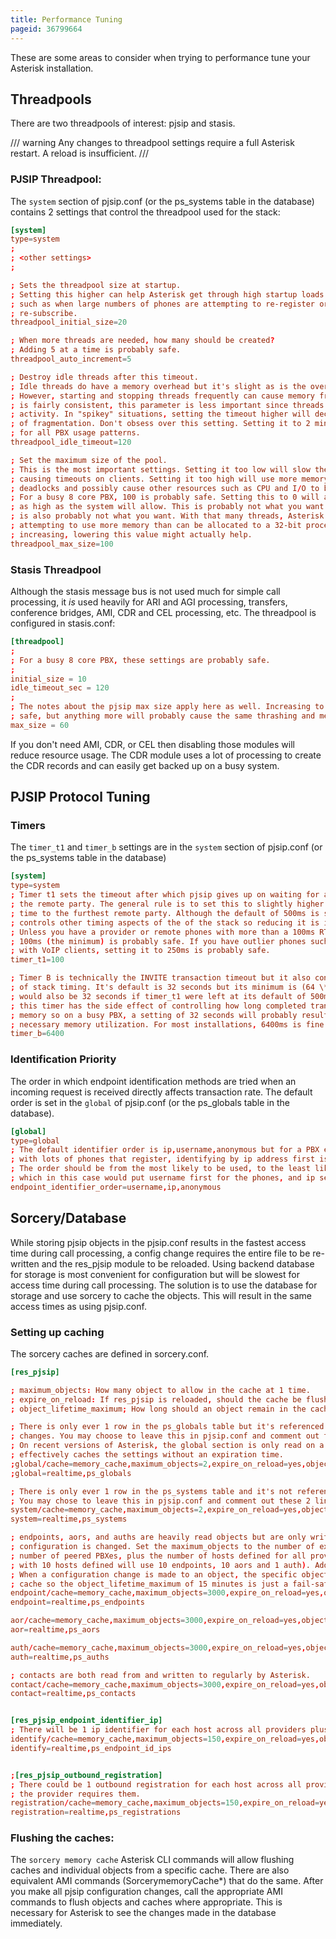 ```yaml
---
title: Performance Tuning
pageid: 36799664
---
```


These are some areas to consider when trying to performance tune your Asterisk installation.

## Threadpools

There are two threadpools of interest:  pjsip and stasis.

/// warning 
Any changes to threadpool settings require a full Asterisk restart. A reload is insufficient.
///

### PJSIP Threadpool:

The `system` section of pjsip.conf (or the ps_systems table in the database) contains 2 settings that control the threadpool used for the stack:

```conf title="pjsip.conf" linenums="1"
[system]
type=system
;
; <other settings>
;

; Sets the threadpool size at startup.
; Setting this higher can help Asterisk get through high startup loads
; such as when large numbers of phones are attempting to re-register or
; re-subscribe.
threadpool_initial_size=20

; When more threads are needed, how many should be created?
; Adding 5 at a time is probably safe.
threadpool_auto_increment=5

; Destroy idle threads after this timeout.
; Idle threads do have a memory overhead but it's slight as is the overhead of starting a new thread.
; However, starting and stopping threads frequently can cause memory fragmentation. If the call volume
; is fairly consistent, this parameter is less important since threads will tend to get continuous
; activity. In "spikey" situations, setting the timeout higher will decrease the probability
; of fragmentation. Don't obsess over this setting. Setting it to 2 minutes is probably safe
; for all PBX usage patterns.
threadpool_idle_timeout=120

; Set the maximum size of the pool.
; This is the most important settings. Setting it too low will slow the transaction rate possibly
; causing timeouts on clients. Setting it too high will use more memory, increase the chances of
; deadlocks and possibly cause other resources such as CPU and I/O to become exhausted.
; For a busy 8 core PBX, 100 is probably safe. Setting this to 0 will allow the pool to grow
; as high as the system will allow. This is probably not what you want. :) Setting it to 500
; is also probably not what you want. With that many threads, Asterisk will be thrashing and
; attempting to use more memory than can be allocated to a 32-bit process. If memory starts
; increasing, lowering this value might actually help.
threadpool_max_size=100

```

### Stasis Threadpool

Although the stasis message bus is not used much for simple call processing, it *is* used heavily for ARI and AGI processing, transfers, conference bridges, AMI, CDR and CEL processing, etc.  The threadpool is configured in stasis.conf:

```conf title="stasis.conf" linenums="1"
[threadpool]
;
; For a busy 8 core PBX, these settings are probably safe.
;
initial_size = 10
idle_timeout_sec = 120
;
; The notes about the pjsip max size apply here as well. Increasing to 100 threads is probably
; safe, but anything more will probably cause the same thrashing and memory over-utilization,
max_size = 60

```

If you don't need AMI, CDR, or CEL then disabling those modules will reduce resource usage.  The CDR module uses a lot of processing to create the CDR records and can easily get backed up on a busy system.

## PJSIP Protocol Tuning

### Timers

The `timer_t1` and `timer_b` settings are in the `system` section of pjsip.conf (or the ps_systems table in the database)

```conf title="pjsip.conf" linenums="1"
[system]
type=system
; Timer t1 sets the timeout after which pjsip gives up on waiting for a response from
; the remote party. The general rule is to set this to slightly higher than the round-trip
; time to the furthest remote party. Although the default of 500ms is safe, this timer
; controls other timing aspects of the of the stack so reducing it is in your best interest.
; Unless you have a provider or remote phones with more than a 100ms RTT, setting this to
; 100ms (the minimum) is probably safe. If you have outlier phones such as cell phones
; with VoIP clients, setting it to 250ms is probably safe.
timer_t1=100

; Timer B is technically the INVITE transaction timeout but it also controls other aspects
; of stack timing. It's default is 32 seconds but its minimum is (64 \* timer_t1) which
; would also be 32 seconds if timer_t1 were left at its default of 500ms. Unfortunately,
; this timer has the side effect of controlling how long completed transactions are kept in
; memory so on a busy PBX, a setting of 32 seconds will probably result in higher than
; necessary memory utilization. For most installations, 6400ms is fine.
timer_b=6400

```

### Identification Priority

The order in which endpoint identification methods are tried when an incoming request is received directly affects transaction rate.  The default order is set in the `global` of pjsip.conf (or the ps_globals table in the database).

```conf title="pjsip.conf" linenums="1"
[global]
type=global
; The default identifier order is ip,username,anonymous but for a PBX environment
; with lots of phones that register, identifying by ip address first is a waste of time.
; The order should be from the most likely to be used, to the least likely to be used
; which in this case would put username first for the phones, and ip second for providers.
endpoint_identifier_order=username,ip,anonymous

```

## Sorcery/Database

While storing pjsip objects in the pjsip.conf results in the fastest access time during call processing, a config change requires the entire file to be re-written and the res_pjsip module to be reloaded.  Using backend database for storage is most convenient for configuration but will be slowest for access time during call processing.  The solution is to use the database for storage and use sorcery to cache the objects.  This will result in the same access times as using pjsip.conf. 

### Setting up caching

The sorcery caches are defined in sorcery.conf.

```conf title="sorcery.conf" linenums="1"
[res_pjsip]

; maximum_objects: How many object to allow in the cache at 1 time.
; expire_on_reload: If res_pjsip is reloaded, should the cache be flushed?
; object_lifetime_maximum; How long should an object remain in the cache before it's flushed.

; There is only ever 1 row in the ps_globals table but it's referenced heavily and rarely
; changes. You may choose to leave this in pjsip.conf and comment out these 2 lines.
; On recent versions of Asterisk, the global section is only read on a pjsip reload which
; effectively caches the settings without an expiration time.
;global/cache=memory_cache,maximum_objects=2,expire_on_reload=yes,object_lifetime_maximum=3600
;global=realtime,ps_globals

; There is only ever 1 row in the ps_systems table and it's not referenced after startup.
; You may chose to leave this in pjsip.conf and comment out these 2 lines.
system/cache=memory_cache,maximum_objects=2,expire_on_reload=yes,object_lifetime_maximum=3600
system=realtime,ps_systems

; endpoints, aors, and auths are heavily read objects but are only written to when their
; configuration is changed. Set the maximum_objects to the number of extensions, plus the
; number of peered PBXes, plus the number of hosts defined for all providers (a provider
; with 10 hosts defined will use 10 endpoints, 10 aors and 1 auth). Add a few to spare.
; When a configuration change is made to an object, the specific object is flushed from the
; cache so the object_lifetime_maximum of 15 minutes is just a fail-safe.
endpoint/cache=memory_cache,maximum_objects=3000,expire_on_reload=yes,object_lifetime_maximum=900
endpoint=realtime,ps_endpoints

aor/cache=memory_cache,maximum_objects=3000,expire_on_reload=yes,object_lifetime_maximum=900
aor=realtime,ps_aors

auth/cache=memory_cache,maximum_objects=3000,expire_on_reload=yes,object_lifetime_maximum=900
auth=realtime,ps_auths

; contacts are both read from and written to regularly by Asterisk.
contact/cache=memory_cache,maximum_objects=3000,expire_on_reload=yes,object_lifetime_maximum=900
contact=realtime,ps_contacts


[res_pjsip_endpoint_identifier_ip]
; There will be 1 ip identifier for each host across all providers plus 1 for each peered PBX.
identify/cache=memory_cache,maximum_objects=150,expire_on_reload=yes,object_lifetime_maximum=900
identify=realtime,ps_endpoint_id_ips


;[res_pjsip_outbound_registration]
; There could be 1 outbound registration for each host across all providers depending on whether
; the provider requires them.
registration/cache=memory_cache,maximum_objects=150,expire_on_reload=yes,object_lifetime_maximum=900
registration=realtime,ps_registrations

```

### Flushing the caches:

The `sorcery memory cache` Asterisk CLI commands will allow flushing caches and individual objects from a specific cache.  There are also equivalent AMI commands (SorcerymemoryCache\*) that do the same.  After you make all pjsip configuration changes, call the appropriate AMI commands to flush objects and caches where appropriate.  This is necessary for Asterisk to see the changes made in the database immediately.

